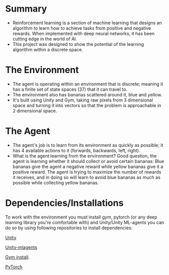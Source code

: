 # Summary
 - Reinforcement learning is a section of machine learning that designs an algorithm to learn how to achieve tasks from positive and negative rewards. When implemented with deep neural networks, it has been cutting edge in the world of AI. 
 - This project was designed to show the potential of the learning algorithm within a discrete space.

# The Environment
- The agent is operating within an environment that is discrete; meaning it has a finite set of state spaces (37) that it can travel to. 
- The environment also has bananas scattered around it, blue and yellow.
- It's built using Unity and Gym, taking raw pixels from 3 dimensional space and turning it into vectors so that the problem is approachable in 2 dimensional space.

# The Agent
- The agent's job is to learn from its environment as quickly as possible; it has 4 available actions to it (forwards, backwards, left, right).
- What is the agent learning from the environment? Good question, the agent is learning whether it should collect or avoid certain bananas: Blue bananas give the agent a negative reward while yellow bananas give it a positive reward. The agent is trying to maximize the number of rewards it receives, and in doing so will learn to avoid blue bananas as much as possible while collecting yellow bananas.


# Dependencies/Installations
To work with the environment you must install gym, pytorch (or any deep learning library you're comfortable with) and Unity/Unity ML-agents you can do so by using following repositories to install dependencies:

[Unity](https://unity3d.com/get-unity/download)

[Unity-mlagents](https://github.com/Unity-Technologies/ml-agents/blob/main/docs/Readme.md)

[Gym install](https://github.com/openai/gym).

[PyTorch](https://pytorch.org/)

